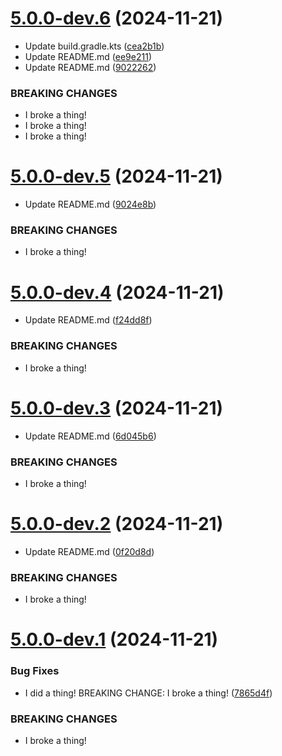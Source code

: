 # [5.0.0-dev.6](https://github.com/steel101/revanced-patches/compare/v5.0.0-dev.5...v5.0.0-dev.6) (2024-11-21)


* Update build.gradle.kts ([cea2b1b](https://github.com/steel101/revanced-patches/commit/cea2b1bf5d9a950f60f2e12a16ca9d6004f0196f))
* Update README.md ([ee9e211](https://github.com/steel101/revanced-patches/commit/ee9e2111e66b9c8cb0e30dcd8ad511068eed372c))
* Update README.md ([9022262](https://github.com/steel101/revanced-patches/commit/9022262367f542a6b2bbc29eebe502c81dd2760c))


### BREAKING CHANGES

* I broke a thing!
* I broke a thing!
* I broke a thing!

# [5.0.0-dev.5](https://github.com/steel101/revanced-patches/compare/v5.0.0-dev.4...v5.0.0-dev.5) (2024-11-21)


* Update README.md ([9024e8b](https://github.com/steel101/revanced-patches/commit/9024e8b8132654ce80c4ccd07085a00bf55b78e2))


### BREAKING CHANGES

* I broke a thing!

# [5.0.0-dev.4](https://github.com/steel101/revanced-patches/compare/v5.0.0-dev.3...v5.0.0-dev.4) (2024-11-21)


* Update README.md ([f24dd8f](https://github.com/steel101/revanced-patches/commit/f24dd8fc41d2c94b8b3eb28cf8717045c3a3d474))


### BREAKING CHANGES

* I broke a thing!

# [5.0.0-dev.3](https://github.com/steel101/revanced-patches/compare/v5.0.0-dev.2...v5.0.0-dev.3) (2024-11-21)


* Update README.md ([6d045b6](https://github.com/steel101/revanced-patches/commit/6d045b644d7d0f7352faf73d633b9404c3d3c313))


### BREAKING CHANGES

* I broke a thing!

# [5.0.0-dev.2](https://github.com/steel101/revanced-patches/compare/v5.0.0-dev.1...v5.0.0-dev.2) (2024-11-21)


* Update README.md ([0f20d8d](https://github.com/steel101/revanced-patches/commit/0f20d8d210cc62ca403cb5fe4235c9d7c8392aa8))


### BREAKING CHANGES

* I broke a thing!

# [5.0.0-dev.1](https://github.com/steel101/revanced-patches/compare/v4.16.1...v5.0.0-dev.1) (2024-11-21)


### Bug Fixes

* I did a thing!  BREAKING CHANGE: I broke a thing! ([7865d4f](https://github.com/steel101/revanced-patches/commit/7865d4f90217b6054c938ea77199d226c9f85a43))


### BREAKING CHANGES

* I broke a thing!
